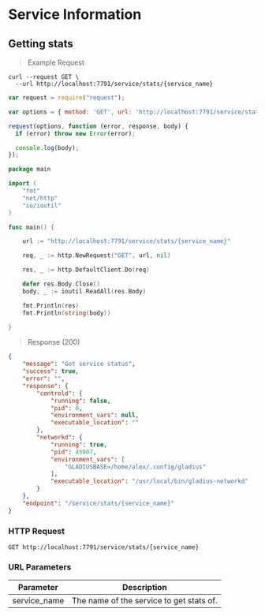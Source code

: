

# Service Information
## Getting stats
> Example Request

```shell
curl --request GET \
  --url http://localhost:7791/service/stats/{service_name}
```

```javascript
var request = require("request");

var options = { method: 'GET', url: 'http://localhost:7791/service/stats/{service_name}' };

request(options, function (error, response, body) {
  if (error) throw new Error(error);

  console.log(body);
});
```

```go
package main

import (
	"fmt"
	"net/http"
	"io/ioutil"
)

func main() {

	url := "http://localhost:7791/service/stats/{service_name}"

	req, _ := http.NewRequest("GET", url, nil)

	res, _ := http.DefaultClient.Do(req)

	defer res.Body.Close()
	body, _ := ioutil.ReadAll(res.Body)

	fmt.Println(res)
	fmt.Println(string(body))

}
```
> Response (200)

```json
{
	"message": "Got service status",
	"success": true,
	"error": "",
	"response": {
		"controld": {
			"running": false,
			"pid": 0,
			"environment_vars": null,
			"executable_location": ""
		},
		"networkd": {
			"running": true,
			"pid": 45907,
			"environment_vars": [
				"GLADIUSBASE=/home/alex/.config/gladius"
			],
			"executable_location": "/usr/local/bin/gladius-networkd"
		}
	},
	"endpoint": "/service/stats/{service_name}"
}
```


### HTTP Request

`GET http://localhost:7791/service/stats/{service_name}`


### URL Parameters

Parameter | Description
--------- | -----------
service_name | The name of the service to get stats of.
